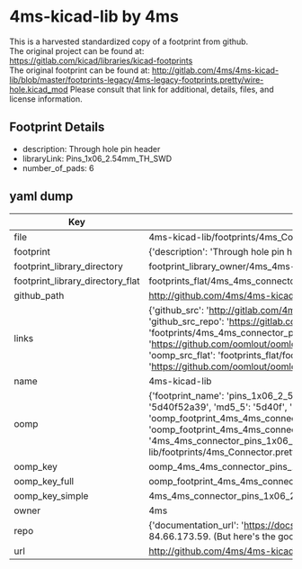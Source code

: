 # 4ms-kicad-lib by 4ms  
This is a harvested standardized copy of a footprint from github.  
The original project can be found at:  
https://gitlab.com/kicad/libraries/kicad-footprints  
The original footprint can be found at:
http://gitlab.com/4ms/4ms-kicad-lib/blob/master/footprints-legacy/4ms-legacy-footprints.pretty/wire-hole.kicad_mod
Please consult that link for additional, details, files, and license information.  
## Footprint Details
* description: Through hole pin header  
* libraryLink: Pins_1x06_2.54mm_TH_SWD  
* number_of_pads: 6  
## yaml dump  
| Key | Value |  
| --- | --- |  
| file | 4ms-kicad-lib/footprints/4ms_Connector.pretty/Pins_1x06_2.54mm_TH_SWD.kicad_mod |  
| footprint | {'description': 'Through hole pin header', 'libraryLink': 'Pins_1x06_2.54mm_TH_SWD', 'number_of_pads': 6} |  
| footprint_library_directory | footprint_library_owner/4ms_4ms-kicad-lib |  
| footprint_library_directory_flat | footprints_flat/4ms_4ms_connector_pins_1x06_2_54mm_th_swd/working |  
| github_path | http://github.com/4ms/4ms-kicad-lib/blob/master/footprints/4ms_Connector.pretty/Pins_1x06_2.54mm_TH_SWD.kicad_mod |  
| links | {'github_src': 'http://gitlab.com/4ms/4ms-kicad-lib/blob/master/footprints-legacy/4ms-legacy-footprints.pretty/wire-hole.kicad_mod', 'github_src_repo': 'https://gitlab.com/kicad/libraries/kicad-footprints', 'oomp_bot': 'footprints/4ms_4ms_connector_pins_1x06_2_54mm_th_swd/working', 'oomp_bot_github': 'https://github.com/oomlout/oomlout_oomp_footprint_bot/tree/main/footprints/4ms_4ms_connector_pins_1x06_2_54mm_th_swd/working', 'oomp_src_flat': 'footprints_flat/footprints_flat/4ms_4ms_connector_pins_1x06_2_54mm_th_swd/working', 'oomp_src_flat_github': 'https://github.com/oomlout/oomlout_oomp_footprint_src/tree/main/footprints_flat/4ms_4ms_connector_pins_1x06_2_54mm_th_swd/working'} |  
| name | 4ms-kicad-lib |  
| oomp | {'footprint_name': 'pins_1x06_2_54mm_th_swd', 'library_name': '4ms_connector', 'md5': '5d40f52a39a0fb65f736fd6d6bf19be9', 'md5_10': '5d40f52a39', 'md5_5': '5d40f', 'md5_6': '5d40f5', 'oomp_key': 'oomp_4ms_4ms_connector_pins_1x06_2_54mm_th_swd', 'oomp_key_extra': 'oomp_footprint_4ms_4ms_connector_pins_1x06_2_54mm_th_swd', 'oomp_key_full': 'oomp_footprint_4ms_4ms_connector_pins_1x06_2_54mm_th_swd_5d40f5', 'oomp_key_simple': '4ms_4ms_connector_pins_1x06_2_54mm_th_swd', 'original_filename': '4ms-kicad-lib/footprints/4ms_Connector.pretty/Pins_1x06_2.54mm_TH_SWD.kicad_mod', 'owner_name': '4ms'} |  
| oomp_key | oomp_4ms_4ms_connector_pins_1x06_2_54mm_th_swd |  
| oomp_key_full | oomp_footprint_4ms_4ms_connector_pins_1x06_2_54mm_th_swd |  
| oomp_key_simple | 4ms_4ms_connector_pins_1x06_2_54mm_th_swd |  
| owner | 4ms |  
| repo | {'documentation_url': 'https://docs.github.com/rest/overview/resources-in-the-rest-api#rate-limiting', 'message': "API rate limit exceeded for 84.66.173.59. (But here's the good news: Authenticated requests get a higher rate limit. Check out the documentation for more details.)"} |  
| url | http://github.com/4ms/4ms-kicad-lib |  

